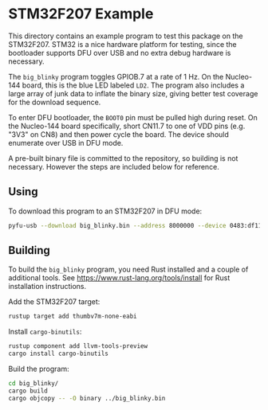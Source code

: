# STM32F207 Example

This directory contains an example program to test this package on the
STM32F207. STM32 is a nice hardware platform for testing, since the bootloader
supports DFU over USB and no extra debug hardware is necessary.

The `big_blinky` program toggles GPIOB.7 at a rate of 1 Hz. On the Nucleo-144
board, this is the blue LED labeled `LD2`. The program also includes a large
array of junk data to inflate the binary size, giving better test coverage for
the download sequence.

To enter DFU bootloader, the `BOOT0` pin must be pulled high during reset.
On the Nucleo-144 board specifically, short CN11.7 to one of VDD pins (e.g.
"3V3" on CN8) and then power cycle the board. The device should enumerate over
USB in DFU mode.

A pre-built binary file is committed to the repository, so building is not necessary. However the steps are included below for reference.

## Using

To download this program to an STM32F207 in DFU mode:

```bash
pyfu-usb --download big_blinky.bin --address 8000000 --device 0483:df11
```

## Building

To build the `big_blinky` program, you need Rust installed and a couple of
additional tools. See <https://www.rust-lang.org/tools/install> for Rust
installation instructions.

Add the STM32F207 target:

```bash
rustup target add thumbv7m-none-eabi
```

Install `cargo-binutils`:

```bash
rustup component add llvm-tools-preview
cargo install cargo-binutils
```

Build the program:

```bash
cd big_blinky/
cargo build
cargo objcopy -- -O binary ../big_blinky.bin
```
